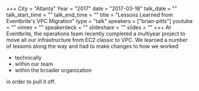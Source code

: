 +++
City = "Atlanta"
Year = "2017"
date = "2017-03-18"
talk_date = ""
talk_start_time = ""
talk_end_time = ""
title = "Lessons Learned from Eventbrite's VPC Migration"
type = "talk"
speakers = ["brian-pitts"]
youtube = ""
vimeo = ""
speakerdeck = ""
slideshare = ""
slides = ""
+++
At Eventbrite, the operations team recently completed a multiyear project to move all our infrastructure from EC2 classic to VPC. We learned a number of lessons along the way and had to make changes to how we worked

* technically
* within our team
* within the broader organization

in order to pull it off.
